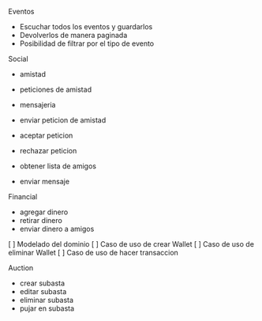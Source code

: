 
Eventos
- Escuchar todos los eventos y guardarlos
- Devolverlos de manera paginada
- Posibilidad de filtrar por el tipo de evento

Social

- amistad
- peticiones de amistad
- mensajeria

- enviar peticion de amistad
- aceptar peticion
- rechazar peticion
- obtener lista de amigos

- enviar mensaje

Financial

- agregar dinero
- retirar dinero
- enviar dinero a amigos

[ ] Modelado del dominio
[ ] Caso de uso de crear Wallet
[ ] Caso de uso de eliminar Wallet
[ ] Caso de uso de hacer transaccion

Auction

- crear subasta
- editar subasta
- eliminar subasta
- pujar en subasta

